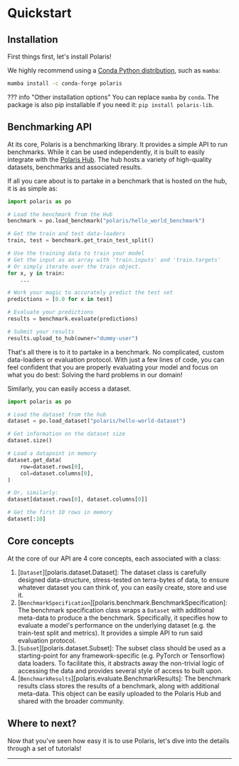 # Quickstart

## Installation

First things first, let's install Polaris!

We highly recommend using a [Conda Python distribution](https://github.com/conda-forge/miniforge), such as `mamba`:

```bash
mamba install -c conda-forge polaris
```

??? info "Other installation options"
You can replace `mamba` by `conda`. The package is also pip installable if you need it: `pip install polaris-lib`.

## Benchmarking API

At its core, Polaris is a benchmarking library. It provides a simple API to run benchmarks. While it can be used
independently, it is built to easily integrate with the [Polaris Hub](https://polarishub.io/). The hub hosts
a variety of high-quality datasets, benchmarks and associated results.

If all you care about is to partake in a benchmark that is hosted on the hub, it is as simple as:

```python
import polaris as po

# Load the benchmark from the Hub
benchmark = po.load_benchmark("polaris/hello_world_benchmark")

# Get the train and test data-loaders
train, test = benchmark.get_train_test_split()

# Use the training data to train your model
# Get the input as an array with 'train.inputs' and 'train.targets'  
# Or simply iterate over the train object.
for x, y in train:
    ...

# Work your magic to accurately predict the test set
predictions = [0.0 for x in test]

# Evaluate your predictions
results = benchmark.evaluate(predictions)

# Submit your results
results.upload_to_hub(owner="dummy-user")
```

That's all there is to it to partake in a benchmark. No complicated, custom data-loaders or evaluation protocol. With just a few lines of code, you can feel confident that you are properly evaluating your model and focus on what you do best: Solving the hard problems in our domain!

Similarly, you can easily access a dataset.

```python
import polaris as po

# Load the dataset from the hub
dataset = po.load_dataset("polaris/hello-world-dataset")

# Get information on the dataset size
dataset.size()

# Load a datapoint in memory
dataset.get_data(
    row=dataset.rows[0],
    col=dataset.columns[0],
)

# Or, similarly:
dataset[dataset.rows[0], dataset.columns[0]]

# Get the first 10 rows in memory
dataset[:10]
```

## Core concepts

At the core of our API are 4 core concepts, each associated with a class:

1. [`Dataset`][polaris.dataset.Dataset]: The dataset class is carefully designed data-structure, stress-tested on terra-bytes of data, to ensure whatever dataset you can think of, you can easily create, store and use it.
2. [`BenchmarkSpecification`][polaris.benchmark.BenchmarkSpecification]: The benchmark specification class wraps a `Dataset` with additional meta-data to produce a the benchmark. Specifically, it specifies how to evaluate a model's performance on the underlying dataset (e.g. the train-test split and metrics). It provides a simple API to run said evaluation protocol.
3. [`Subset`][polaris.dataset.Subset]: The subset class should be used as a starting-point for any framework-specific (e.g. PyTorch or Tensorflow) data loaders. To facilitate this, it abstracts away the non-trivial logic of accessing the data and provides several style of access to built upon.
4. [`BenchmarkResults`][polaris.evaluate.BenchmarkResults]: The benchmark results class stores the results of a benchmark, along with additional meta-data. This object can be easily uploaded to the Polaris Hub and shared with the broader community.

## Where to next?

Now that you've seen how easy it is to use Polaris, let's dive into the details through a set of tutorials!

---
